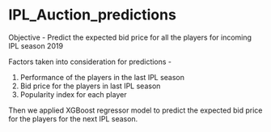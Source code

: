 # IPL_Auction_predictions

Objective - Predict the expected bid price for all the players for incoming IPL season 2019

Factors taken into consideration for predictions - 
1. Performance of the players in the last IPL season
2. Bid price for the players in last IPL season
3. Popularity index for each player

Then we applied XGBoost regressor model to predict the expected bid price for the players for the next IPL season.
